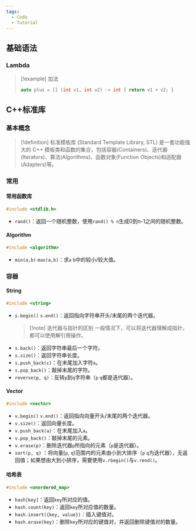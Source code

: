 ```yaml
---
tags:
  - Code
  - Tutorial
---
```

## 基础语法
### Lambda
> [!example] 加法
> ```cpp
> auto plus = [] (int v1, int v2) -> int { return v1 + v2; }
> ```
## C++标准库
### 基本概念
> [!definition] 标准模板库 (Standard Template Library, STL)
> 是一套功能强大的 C++ 模板类和函数的集合，包括容器(Containers)、迭代器(Iterators)、算法(Algorithms)、函数对象(Function Objects)和适配器(Adapters)等。
### 常用
#### 常用函数库
```cpp
#include <stdlib.h>
```
- `rand()`：返回一个随机整数，使用`rand() % n`生成0到n-1之间的随机整数。
#### Algorithm
```cpp
#include <algorithm>
```
- `min(a,b)` `max(a,b)`：求`a` `b`中的较小/较大值。
### 容器
#### String
```cpp
#include <string>
```
- `s.begin()` `s.end()`：返回指向字符串开头/末尾的两个迭代器。
	> [!note] 迭代器与指针的区别
	> 一般情况下，可以将迭代器理解成指针，都可以使用解引用操作。
- `s.back()`：返回字符串最后一个字符。
- `s.size()`：返回字符串长度。
- `s.push_back(c)`：在末尾加入字符`a`。
- `s.pop_back()`：敲掉末尾的字符。
- `reverse(p, q)`：反转`p`到`q`字符串（`p` `q`都是迭代器）。
#### Vector
```cpp
#include <vector>
```
- `v.begin()` `v.end()`：返回指向向量开头/末尾的两个迭代器。
- `v.size()`：返回向量长度。
- `v.push_back(a)`：在末尾加入`a`。
- `v.pop_back()`：敲掉末尾的元素。
- `v.erase(p)`：删除迭代器`p`所指向的元素（`p`是迭代器）。
- `sort(p, q)` ：将向量[`p`, `q`)范围内的元素由小到大排序（`p` `q`为迭代器），无返回值；如果想由大到小排序，需要使用`v.rbegin()`与`v.rend()`。
#### 哈希表
```cpp
#include <unordered_map>
```
- `hash[key]`：返回`key`所对应的值。
- `hash.count(key)`：返回`key`所对应值的数量。
- `hash.insert({key, value})`：插入键值对。
- `hash.erase(key)`：删除`key`所对应的键值对，并返回删除键值对的数量。